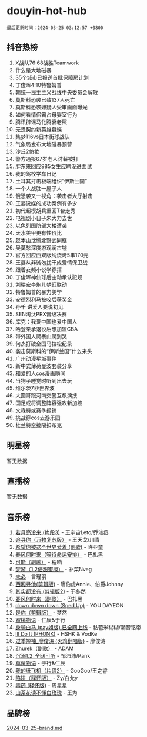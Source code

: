 # douyin-hot-hub

`最后更新时间：2024-03-25 03:12:57 +0800`

## 抖音热榜

1. X战队76:68战胜Teamwork
1. 什么是大地磁暴
1. 35个城市已报送首批保障房计划
1. 丁俊晖4:10特鲁姆普
1. 朝统一民主主义战线中央委员会解散
1. 莫斯科恐袭已致137人死亡
1. 莫斯科恐袭嫌疑人受审画面曝光
1. 如何看情侣霸占母婴室行为
1. 腾讯辟谣马化腾衰老照
1. 无畏契约新英雄暮蝶
1. 集梦116vs日本街球战队
1. 气象局发布大地磁暴预警
1. 沙丘2仿妆
1. 警方通报67岁老人讨薪被打
1. 胖东来回应985女生应聘没进面试
1. 我的驾校学车日记
1. 土耳其打击极端组织“伊斯兰国”
1. 一个人战胜一屋子人
1. 俄恐袭又一视角：袭击者大厅射击
1. 王婆说媒的成功案例有多少
1. 初代超模胡兵重回T台走秀
1. 电视剧小日子朱大力去世
1. 以色列国防部大楼遭袭
1. 天水美甲更有性价比
1. 赵本山沈腾北野武同框
1. 吴莫愁深度游观澜古墟
1. 官方回应西双版纳烧烤5串170元
1. 王婆从非诚勿扰干成爱情保卫战
1. 跟着女频小说学穿搭
1. 丁俊晖神仙球后主动承认犯规
1. 刘畊宏李炮儿梦幻联动
1. 特鲁姆普的暴力美学
1. 安德烈利马被咬后获奖金
1. 孙千 讲爱人要说初见
1. SEN淘汰PRX晋级决赛
1. 库克：我爱中国也爱中国人
1. 哈登亲承退役后想加盟CBA
1. 带外国人爬泰山爬到哭
1. 何杰打破全国马拉松纪录
1. 袭击莫斯科的“伊斯兰国”什么来头
1. 广州动漫星城事件
1. 新中式薄荷曼波套装分享
1. 和爱的人cos漫画瞬间
1. 当狗子睡觉时听到出去玩
1. 维尔茨7秒世界波
1. 大圆哥跟河南交警互飙演技
1. 国足或将调整阵容强攻新加坡
1. 文森特或赛季报销
1. 挑战穿cos去游乐园
1. 杜兰特空接隔扣布克

## 明星榜

暂无数据

## 直播榜

暂无数据

## 音乐榜

1. [若月亮没来 (片段3)](https://sf5-hl-cdn-tos.douyinstatic.com/obj/tos-cn-ve-2774/okfyEUsGW1B1ovJi5JiN9IjvAT2lMwA054GoEB) - 王宇宙Leto/乔浚丞
1. [追寻你（万物复苏版）](https://sf5-hl-cdn-tos.douyinstatic.com/obj/tos-cn-ve-2774/oYeAZJsbjIDit9APmBg8u6uDUQnHmoCf3gbo74) - 王天戈/川青
1. [希望你被这个世界爱着 (副歌)](https://sf5-hl-cdn-tos.douyinstatic.com/obj/tos-cn-ve-2774/oUHCmWQfZlE3QQBKBeD8rCFLpJzPgCpImhsxMt) - 许亚童
1. [春风何时来（等待命运安排）](https://sf5-hl-cdn-tos.douyinstatic.com/obj/tos-cn-ve-2774/oICBNbD3gelMfB4WgiD1KI2jQtXZE2FgHLwtsl) - 巴扎黑
1. [可能（副歌）](https://sf6-cdn-tos.douyinstatic.com/obj/tos-cn-ve-2774/cde1731888894259b333569393c2fb51) - 程响
1. [梦游（1.2倍甜蜜版）](https://sf6-cdn-tos.douyinstatic.com/obj/tos-cn-ve-2774/o4gyAUm8hwufoEABmwVIiQtHsFuGzAEEWtNMzo) - 补菜Nveg
1. [未必](https://sf5-hl-cdn-tos.douyinstatic.com/obj/tos-cn-ve-2774/ogntQMFnKQDZUgTCYuJgfLEtleYZZFxBQqhhFB) - 言瑾羽
1. [西厢寻他(剪辑版)](https://sf5-hl-cdn-tos.douyinstatic.com/obj/tos-cn-ve-2774/oUsAVfAQKlRNxEv5qxvIB8o5qmIWUcXbzJKJhw) - 唐伯虎Annie、伯爵Johnny
1. [其实都没有 (剪辑版2)](https://sf5-hl-cdn-tos.douyinstatic.com/obj/tos-cn-ve-2774/oEBNQenHZtBhxYjGgUDQk0BCHTigQafgFlbQ7k) - 于冬然
1. [春风何时来（副歌）](https://sf5-hl-cdn-tos.douyinstatic.com/obj/tos-cn-ve-2774/ow7tbAiAWI2giBUrmu0hMMh3UYP3ZXdbDYiXd) - 巴扎黑
1. [down down down (Sped Up)](https://sf5-hl-cdn-tos.douyinstatic.com/obj/tos-cn-ve-2774/ow80iABiXIO9DsFwK6WeZKMaJRi3BPJAotDy8m) - YOU DAYEON
1. [是你（剪辑版）](https://sf5-hl-cdn-tos.douyinstatic.com/obj/tos-cn-ve-2774/46019dae783c4c969944217fe1cfafc4) - 梦然
1. [蜜桃物语](https://sf6-cdn-tos.douyinstatic.com/obj/tos-cn-ve-2774/oIhOSCZtIACtYU4XQkngiW9kCBfVD1Fz9IYeqL) - 仁辰&于行
1. [身骑白马 (pay姐版) 已全网上线](https://sf6-cdn-tos.douyinstatic.com/obj/tos-cn-ve-2774/oQLO5ZgLsFkaDhdIIveF2zUCgfweY0gWaH4AQG) - 黏苞米糊糊/潮音铭帝
1. [lll Do lt (PHONK)](https://sf5-hl-cdn-tos.douyinstatic.com/obj/tos-cn-ve-2774/osfNbddrZl4hIgEDk6kFftBDBJ1X8MZxH1QCOB) - HSHK & VodKe
1. [过季短袖_廖俊涛 (火鸡翻唱版)](https://sf5-hl-cdn-tos.douyinstatic.com/obj/tos-cn-ve-2774/ogQVJl0tRBKxQgZji7YClFEBrVDeHpPTWfCZbQ) - 廖俊涛
1. [Zhurek（副歌）](https://sf3-cdn-tos.douyinstatic.com/obj/tos-cn-ve-2774/ooQm8FBZQDlf0btEYgVpCcSCQfrdJGBEKZYBGS) - ADAM
1. [沉溺1.2_全网可听](https://sf3-cdn-tos.douyinstatic.com/obj/tos-cn-ve-2774/ok2QoiBqsWAX9McZmWiI9gAB0EzwD4Xj6yfmtH) - 邹沛沛/Pank
1. [草莓物语](https://sf5-hl-cdn-tos.douyinstatic.com/obj/tos-cn-ve-2774/okynhJ7jEAIIZBfsLgYMEI8QC3WbQNN66RKzhT) - 于行&仁辰
1. [我的纸飞机（片段2）](https://sf6-cdn-tos.douyinstatic.com/obj/tos-cn-ve-2774/oM2ZrKcg2CD5AeRB2gkeXOFB1IxAGJdZPazYHf) - GooGoo/王之睿
1. [陷阱（释怀版）](https://sf6-cdn-tos.douyinstatic.com/obj/tos-cn-ve-2774/oE8C21LeZrzKLDFfQYgMzx4GAIHageG5IzayY7) - Zy/白允y
1. [毒药 (释怀版)](https://sf5-hl-cdn-tos.douyinstatic.com/obj/tos-cn-ve-2774/oYILMEAzspdZBIzy4frJNB8ZHPHWAhiwowd4Ad) - 周星星
1. [山茶花读不懂白玫瑰](https://sf5-hl-cdn-tos.douyinstatic.com/obj/tos-cn-ve-2774/osfn8B7DktrRHEPJgPCfDbw7QDQEkwC16BxZg9) - 王为

## 品牌榜

[2024-03-25-brand.md](2024-03-25-brand.md)
